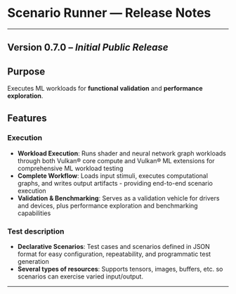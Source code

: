 # Scenario Runner — Release Notes

---

## Version 0.7.0 – *Initial Public Release*

## Purpose

Executes ML workloads for **functional validation** and **performance
exploration**.

## Features

### Execution

- **Workload Execution**: Runs shader and neural network graph workloads through
  both Vulkan® core compute and Vulkan® ML extensions for comprehensive ML
  workload testing
- **Complete Workflow**: Loads input stimuli, executes computational graphs, and
  writes output artifacts - providing end-to-end scenario execution
- **Validation & Benchmarking**: Serves as a validation vehicle for drivers and
  devices, plus performance exploration and benchmarking capabilities

### Test description

- **Declarative Scenarios**: Test cases and scenarios defined in JSON format for
  easy configuration, repeatability, and programmatic test generation
- **Several types of resources**: Supports tensors, images, buffers, etc. so
  scenarios can exercise varied input/output.

---
